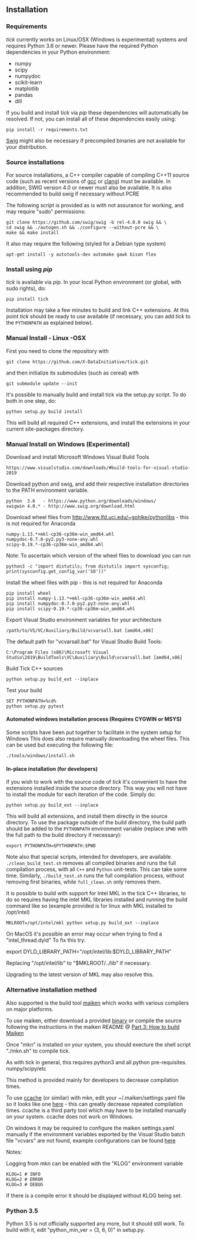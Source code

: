 

## Installation

### Requirements

_tick_ currently works on Linux/OSX (Windows is experimental) systems and requires Python 3.6 or newer. Please have the required Python dependencies in your Python environment:

- numpy
- scipy
- numpydoc
- scikit-learn
- matplotlib
- pandas
- dill

If you build and install _tick_ via _pip_ these dependencies will automatically be resolved. If not, you can install all of these dependencies easily using:

    pip install -r requirements.txt

[Swig](http://www.swig.org/Doc4.0/SWIGDocumentation.html) might also be necessary if precompiled binaries are not available for your distribution.

### Source installations

For source installations, a C++ compiler capable of compiling C++11 source code (such as recent versions of [gcc](https://gcc.gnu.org/) or [clang](https://clang.llvm.org/)) must be available. In addition, SWIG version 4.0 or newer must also be available. It is also recommended to build swig if necessary without PCRE

The following script is provided as is with not assurance for working, and may require "sudo" permissions:

    git clone https://github.com/swig/swig -b rel-4.0.0 swig && \
    cd swig && ./autogen.sh && ./configure --without-pcre && \
    make && make install

It also may require the following (styled for a Debian type system)

    apt-get install -y autotools-dev automake gawk bison flex

### Install using _pip_

_tick_ is available via _pip_. In your local Python environment (or global, with sudo rights), do:

    pip install tick

Installation may take a few minutes to build and link C++ extensions. At this point _tick_ should be ready to use available (if necessary, you can add _tick_ to the `PYTHONPATH` as explained below).

### Manual Install - Linux -OSX

First you need to clone the repository with

    git clone https://github.com/X-DataInitiative/tick.git

and then initialize its submodules (such as cereal) with

    git submodule update --init

It's possible to manually build and install tick via the setup.py script. To do both in one step, do:

    python setup.py build install

This will build all required C++ extensions, and install the extensions in your current site-packages directory.

### Manual Install on Windows (Experimental)

  Download and install Microsoft Windows Visual Build Tools

    https://www.visualstudio.com/downloads/#build-tools-for-visual-studio-2019

  Download python and swig, and add their respective installation directories to the PATH environment variable.

    python  3.6   - https://www.python.org/downloads/windows/
    swigwin 4.0.* - http://www.swig.org/download.html

  Download wheel files from http://www.lfd.uci.edu/~gohlke/pythonlibs - this is not required for Anaconda

    numpy-1.13.*+mkl-cp36-cp36m-win_amd64.whl
    numpydoc-0.7.0-py2.py3-none-any.whl
    scipy-0.19.*-cp36-cp36m-win_amd64.whl

  Note: To ascertain which version of the wheel files to download you can run

    python3 -c "import distutils; from distutils import sysconfig; print(sysconfig.get_config_var('SO'))"

  Install the wheel files with pip - this is not required for Anaconda

    pip install wheel
    pip install numpy-1.13.*+mkl-cp36-cp36m-win_amd64.whl
    pip install numpydoc-0.7.0-py2.py3-none-any.whl
    pip install scipy-0.19.*-cp36-cp36m-win_amd64.whl

  Export Visual Studio environment variables for your architecture

    /path/to/VS/VC/Auxiliary/Build/vcvarsall.bat [amd64,x86]

  The default path for "vcvarsall.bat" for Visual Studio Build Tools:

    C:\Program Files (x86)\Microsoft Visual Studio\2019\BuildTools\VC\Auxiliary\Build\vcvarsall.bat [amd64,x86]

  Build Tick C++ sources

    python setup.py build_ext --inplace

  Test your build

    SET PYTHONPATH=%cd%
    python setup.py pytest

####  Automated windows installation process (Requires CYGWIN or MSYS)

  Some scripts have been put together to facilitate in the system setup for Windows
  This does also require manually downloading the wheel files.
  This can be used but executing the following file:

    ./tools/windows/install.sh

#### In-place installation (for developers)

If you wish to work with the source code of _tick_ it's convenient to have the extensions installed inside the source directory. This way you will not have to install the module for each iteration of the code. Simply do:

    python setup.py build_ext --inplace

This will build all extensions, and install them directly in the source directory. To use the package outside of the build directory, the build path should be added to the `PYTHONPATH` environment variable (replace `$PWD` with the full path to the build directory if necessary):

    export PYTHONPATH=$PYTHONPATH:$PWD

Note also that special scripts, intended for developers, are available. `./clean_build_test.sh` removes all compiled binaries and runs the full compilation process, with all `C++` and `Python` unit-tests. This can take some time.
Similarly, `./build_test.sh` runs the full compilation process, without removing first binaries, while `full_clean.sh` only removes them.

It is possible to build with support for Intel MKL in the tick C++ libraries, to do so requires having the intel MKL libraries installed and running the build command like so (example provided is for linux with MKL installed to /opt/intel)

    MKLROOT=/opt/intel/mkl python setup.py build_ext --inplace

On MacOS it's possible an error may occur when trying to find a "intel_thread.dyld"
To fix this try:

export DYLD_LIBRARY_PATH="/opt/intel/lib:$DYLD_LIBRARY_PATH"

Replacing "/opt/intel/lib" to "$MKLROOT/../lib" if necessary.

Upgrading to the latest version of MKL may also resolve this.

### Alternative installation method

Also supported is the build tool [maiken](https://github.com/dekken/maiken) which works with various compilers on major platforms.

To use maiken, either download a provided [binary](https://github.com/dekken/maiken/tree/binaries) or compile the source following the instructions in the maiken README @ [Part 3: How to build Maiken]( )

Once "mkn" is installed on your system, you should execture the shell script "./mkn.sh" to compile tick.

As with tick in general, this requires python3 and all python pre-requisites. numpy/scipy/etc

This method is provided mainly for developers to decrease compilation times.

To use [ccache](https://ccache.samba.org/) (or similar) with mkn, edit your ~/.maiken/settings.yaml file so it looks like one [here](https://github.com/Dekken/maiken/wiki/Alternative-configs) - this can greatly decrease repeated compilation times. ccache is a third party tool which may have to be installed manually on your system. ccache does not work on Windows.

On windows it may be required to configure the maiken settings.yaml manually if the environment variables exported by the Visual Studio batch file "vcvars" are not found, example configurations can be found [here](https://github.com/Dekken/maiken/wiki)

Notes:

Logging from mkn can be enabled with the "KLOG" environment variable

    KLOG=1 # INFO
    KLOG=2 # ERROR
    KLOG=3 # DEBUG

If there is a compile error it should be displayed without KLOG being set.


### Python 3.5

Python 3.5 is not officially supported any more, but it should still work.
To build with it, edit "python_min_ver = (3, 6, 0)" in setup.py.

